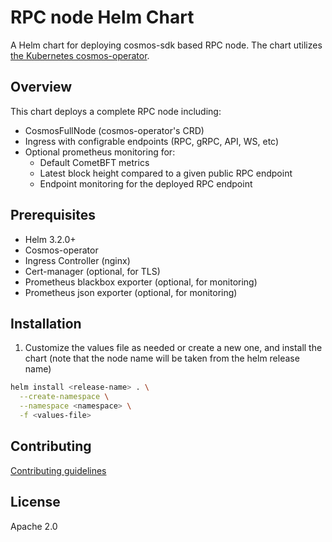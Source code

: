 # RPC node Helm Chart

A Helm chart for deploying cosmos-sdk based RPC node.
The chart utilizes [the Kubernetes cosmos-operator](https://github.com/strangelove-ventures/cosmos-operator).

## Overview

This chart deploys a complete RPC node including:

- CosmosFullNode (cosmos-operator's CRD)
- Ingress with configrable endpoints (RPC, gRPC, API, WS, etc)
- Optional prometheus monitoring for:
  - Default CometBFT metrics
  - Latest block height compared to a given public RPC endpoint
  - Endpoint monitoring for the deployed RPC endpoint

## Prerequisites

- Helm 3.2.0+
- Cosmos-operator
- Ingress Controller (nginx)
- Cert-manager (optional, for TLS)
- Prometheus blackbox exporter (optional, for monitoring)
- Prometheus json exporter (optional, for monitoring)

## Installation


1. Customize the values file as needed or create a new one, and install the chart (note that the node name will be taken from the helm release name)

```bash
helm install <release-name> . \
  --create-namespace \
  --namespace <namespace> \
  -f <values-file>
```

## Contributing

[Contributing guidelines](CONTRIBUTING.md)

## License

Apache 2.0
